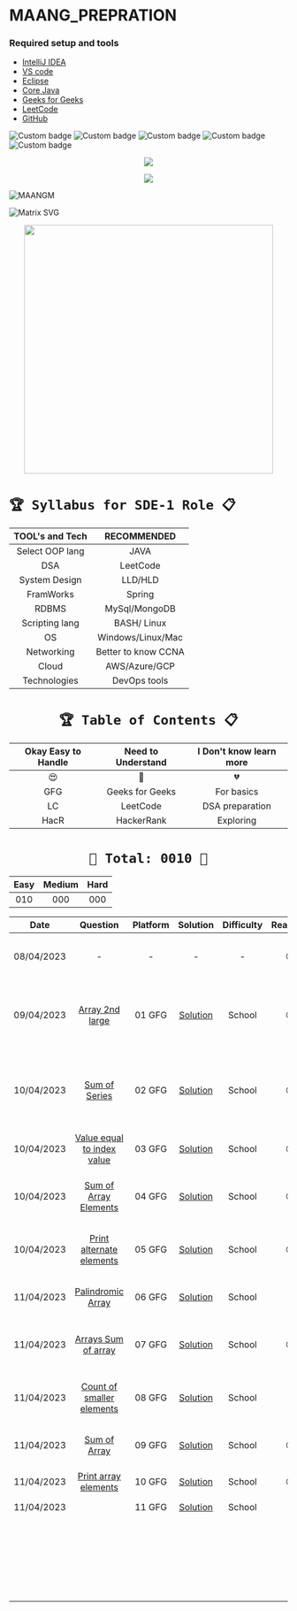 # MAANG_PREPRATION




### Required setup and tools

- [IntelliJ IDEA ](https://www.jetbrains.com/idea/)
- [VS code](https://code.visualstudio.com/)
- [Eclipse](https://www.eclipse.org/)
- [Core Java](https://docs.oracle.com/en/java/)
- [Geeks for Geeks](https://practice.geeksforgeeks.org/home)
- [LeetCode](https://leetcode.com/)
- [GitHub](https://github.com/)





![Custom badge](https://img.shields.io/badge/Repo-Started-brightgreen)   ![Custom badge](https://img.shields.io/badge/MAANG-Prepration-ff69b4)
![Custom badge](https://img.shields.io/badge/ARRAYS-Started-green)      ![Custom badge](https://img.shields.io/badge/LinkedList-NotYet-yellow)
![Custom badge](https://img.shields.io/badge/YOGESH-OnDuty-ff69b4)





<p align="center">
    <a href="https://github.com/yogeshjoga/MAANG_PREPRATION#readme" target="_blank"> <img src="https://readme-typing-svg.herokuapp.com?font=Tourney&center=true&vCenter=true&color=2CFF00&size=65&pause=750&width=1280&height=80&lines=The+Complete+MAANG+Preparation"/> </a>
</p>

<p align="center">
    <a href="https://github.com/yogeshjoga/MAANG_PREPRATION#readme" target="_blank"> <img src="https://readme-typing-svg.herokuapp.com?font=Tourney&center=true&vCenter=true&color=&size=45&pause=750&width=1280&height=80&lines=Target+is+Per+Day+3+DSA+problems"/> </a>
</p>


![MAANGM](https://user-images.githubusercontent.com/36118169/230730170-3574e442-8073-45bf-a91a-4ed2f299b859.gif)

![Matrix SVG](https://raw.githubusercontent.com/rodrigograca31/rodrigograca31/master/matrix.svg)

<p align="center">
    <img src="https://readme-jokes.vercel.app/api" width="450px" />
</p>


# `🏆 Syllabus for SDE-1 Role 📋`


| TOOL's and Tech |     RECOMMENDED     | 
|:---------------:|:-------------------:|
| Select OOP lang |        JAVA         |  
|       DSA       |      LeetCode       |  
|  System Design  |       LLD/HLD       |  
|    FramWorks    |       Spring        | 
|      RDBMS      |    MySql/MongoDB    |  
| Scripting lang  |     BASH/ Linux     | 
|       OS        |  Windows/Linux/Mac  | 
|   Networking    | Better to know CCNA | 
|      Cloud      |    AWS/Azure/GCP    | 
|  Technologies   |    DevOps tools     | 


 <div align="center">

# `🏆 Table of Contents 📋`

| Okay Easy to Handle | Need to Understand | I Don't know learn more |
|:-------------------:|:------------------:|:-----------------------:|
|         😍          |         🥵         |           💔            |
|         GFG         |  Geeks for Geeks   |       For basics        |
|         LC          |      LeetCode      |     DSA preparation     |
|        HacR         |     HackerRank     |        Exploring        |


# ` 💝 Total: 0010 💝 `

| Easy | Medium | Hard |
|:----:|:------:|:----:|
| 010  |  000   | 000  |


|    Date     |                     Question                      | Platform |            Solution             | Difficulty | Reaction |                           Description                           |
|:-----------:|:-------------------------------------------------:|:--------:|:-------------------------------:|:----------:|:--------:|:---------------------------------------------------------------:|
| 08/04/2023  |                         -                         |    -     |                -                |     -      |    😍    |               Ntg solved today just setup the env               |
| 09/04/2023  |      [Array 2nd large](https://rb.gy/1ijnm)       |  01 GFG  | [Solution](https://rb.gy/8fab9) |   School   |    😍    | with out sort the array need to solve this problem little hard! |           
| 10/04/2023  |       [Sum of Series](https://rb.gy/qssid)        |  02 GFG  | [Solution](https://rb.gy/8fab9) |   School   |    😍    |  Need to know about MATH formula to solve lets understand math  |   
| 10/04/2023  | [Value equal to index value](https://rb.gy/3dkql) |  03 GFG  | [Solution](https://rb.gy/8fab9) |   School   |    😍    |                Understand concept and dry it...                 |   
| 10/04/2023  |   [Sum of Array Elements](https://rb.gy/cwkkk)    |  04 GFG  | [Solution](https://rb.gy/8fab9) |   School   |    😍    |               sum of array elements -easy problem               |
| 10/04/2023  |  [Print alternate elements](https://rb.gy/w6gzj)  |  05 GFG  | [Solution](https://rb.gy/8fab9) |   School   |    😍    |            very easy problem no need, for loop trick            |   
| 11/04/2023  |     [Palindromic Array](https://rb.gy/1t81r)      |  06 GFG  | [Solution](https://rb.gy/8fab9) |   School   |    🥵    |               make sure about All String classes                |   
| 11/04/2023  |    [Arrays Sum of array](https://rb.gy/nequa)     |  07 GFG  | [Solution](https://rb.gy/8fab9) |   School   |    😍    |                  good Question easy to handle                   |   
| 11/04/2023  | [Count of smaller elements](https://rb.gy/286dh)  |  08 GFG  | [Solution](https://rb.gy/8fab9) |   School   |    🥵    |          little confused in operators <+,<-,<+... okay          |   
| 11/04/2023  |        [Sum of Array](https://rb.gy/wr7dz)        |  09 GFG  | [Solution](https://rb.gy/8fab9) |   School   |    😍    |                     sum of array super easy                     |   
| 11/04/2023  |    [Print array elements](https://rb.gy/q90sq)    |  10 GFG  | [Solution](https://rb.gy/8fab9) |   School   |    😍    |                 using for each loop super easy                  |   
| 11/04/2023  |                                                   |  11 GFG  | [Solution](https://rb.gy/8fab9) |   School   |          |                                                                 |   
|             |                                                   |          |                                 |            |          |                                                                 |   
|             |                                                   |          |                                 |            |          |                                                                 |   
|             |                                                   |          |                                 |            |          |                                                                 |   
|             |                                                   |          |                                 |            |          |                                                                 |   
|             |                                                   |          |                                 |            |          |                                                                 |   
|             |                                                   |          |                                 |            |          |                                                                 |   
|             |                                                   |          |                                 |            |          |                                                                 |   
|             |                                                   |          |                                 |            |          |                                                                 |   
|             |                                                   |          |                                 |            |          |                                                                 |   
|             |                                                   |          |                                 |            |          |                                                                 |   
|             |                                                   |          |                                 |            |          |                                                                 |   
|             |                                                   |          |                                 |            |          |                                                                 |   
|             |                                                   |          |                                 |            |          |                                                                 |   
|             |                                                   |          |                                 |            |          |                                                                 |   
|             |                                                   |          |                                 |            |          |                                                                 |   
|             |                                                   |          |                                 |            |          |                                                                 |   
|             |                                                   |          |                                 |            |          |                                                                 |   
|             |                                                   |          |                                 |            |          |                                                                 |   
|             |                                                   |          |                                 |            |          |                                                                 |   
|             |                                                   |          |                                 |            |          |                                                                 |   
|             |                                                   |          |                                 |            |          |                                                                 |   
|             |                                                   |          |                                 |            |          |                                                                 |   
|             |                                                   |          |                                 |            |          |                                                                 |   
|             |                                                   |          |                                 |            |          |                                                                 |   
|             |                                                   |          |                                 |            |          |                                                                 |   
|             |                                                   |          |                                 |            |          |                                                                 |   



</div>




